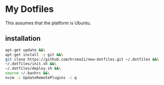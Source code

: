 # My Dotfiles

This assumes that the platform is Ubuntu.

## installation

```sh
apt-get update &&\
apt-get install -y git &&\
git clone https://github.com/hrsma2i/new-dotfiles.git ~/.dotfiles &&\
~/.dotfiles/init.sh &&\
~/.dotfiles/deploy.sh &&\
source ~/.bashrc &&\
nvim -c UpdateRemotePlugins -c q
```

